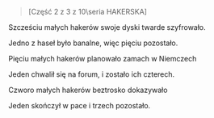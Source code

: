 >[Część 2 z 3 z 10\seria HAKERSKA]

Szcześciu małych hakerów swoje dyski twarde szyfrowało. 

Jedno z haseł było banalne, więc pięciu pozostało.

Pięciu małych hakerów planowało zamach w Niemczech

Jeden chwalił się na forum, i zostało ich czterech.

Czworo małych hakerów beztrosko dokazywało

Jeden skończył w pace i trzech pozostało.
